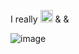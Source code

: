 I really <i class="nf nf-fa-heart"></i> <img src="https://upload.wikimedia.org/wikipedia/commons/9/9f/Vimlogo.svg" height="20"> & <i class="nf-dev-latex"></i> & <i class="nf-linux-nixos"></i>

![image](https://github.com/user-attachments/assets/ac87c469-e07c-4372-86fc-66de28f0fb3a)
